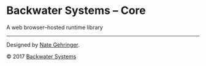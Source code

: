 # Backwater Systems – Core

A web browser–hosted runtime library

---

Designed by [Nate Gehringer](mailto:ngehringer@gmail.com).

© 2017 [Backwater Systems](https://backwater.systems)